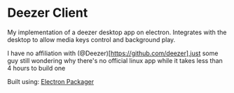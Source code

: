# Deezer Client

My implementation of a deezer desktop app on electron. Integrates with the desktop to allow media keys control and background play.

I have no affiliation with (@Deezer)[https://github.com/deezer],just some guy still wondering why there's no official linux app while it takes less than 4 hours to build one

Built using: [Electron Packager](https://www.npmjs.com/package/electron-packager)